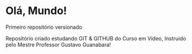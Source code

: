 # Olá, Mundo!
 Primeiro repositório versionado

 Repositório criado estudando GIT & GITHUB do Curso em Vídeo, Instruido pelo Mestre Professor Gustavo Guanabara!
